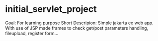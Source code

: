 # initial_servlet_project 
Goal: For learning purpose
Short Descripion: Simple jakarta ee web app. 
With use of JSP made frames to check get/post parameters handling, fileupload, register form...
